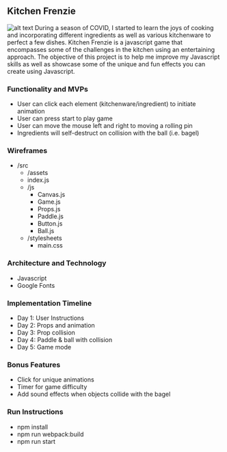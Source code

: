 ## Kitchen Frenzie
![alt text]()
During a season of COVID, I started to learn the joys of cooking and incorporating different ingredients as well as various kitchenware to perfect a few dishes. Kitchen Frenzie is a javascript game that encompasses some of the challenges in the kitchen using an entertaining approach. The objective of this project is to help me improve my Javascript skills as well as showcase some of the unique and fun effects you can create using Javascript.

### Functionality and MVPs
- User can click each element (kitchenware/ingredient) to initiate animation
- User can press start to play game
- User can move the mouse left and right to moving a rolling pin
- Ingredients will self-destruct on collision with the ball (i.e. bagel)

### Wireframes
- /src
    - /assets
    - index.js
    - /js
        - Canvas.js
        - Game.js
        - Props.js
        - Paddle.js
        - Button.js
        - Ball.js
    - /stylesheets
        - main.css

### Architecture and Technology
- Javascript
- Google Fonts

### Implementation Timeline
- Day 1: User Instructions
- Day 2: Props and animation
- Day 3: Prop collision
- Day 4: Paddle & ball with collision
- Day 5: Game mode

### Bonus Features
- Click for unique animations
- Timer for game difficulty
- Add sound effects when objects collide with the bagel

### Run Instructions
- npm install
- npm run webpack:build
- npm run start

